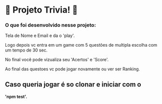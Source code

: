 # :construction: Projeto Trivia! :construction:

### O que foi desenvolvido nesse projeto:

Tela de Nome e Email e da o 'play'.

Logo depois vc entra em um game com 5 questões de multipla escolha com um tempo de 30 sec.

No final você pode vizualiza seu 'Acertos' e 'Score'.

Ao final das questoes vc pode jogar novamente ou ver ser Ranking.


## Caso queria jogar é so clonar e iniciar com o
#### 'npm test'.
